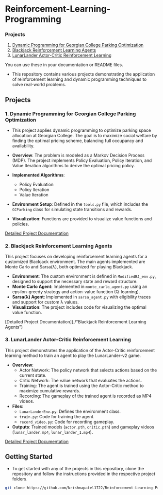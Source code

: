 # Reinforcement-Learning-Programming
### Projects

1. [Dynamic Programming for Georgian College Parking Optimization](./Dynamic%20Programming%20for%20Georgian%20College%20Parking%20Optimization/)
2. [Blackjack Reinforcement Learning Agents](./Blackjack%20Reinforcement%20Learning%20Agents/)
3. [LunarLander Actor-Critic Reinforcement Learning](./LunarLander%20Actor-Critic%20Reinforcement%20Learning/)



You can use these in your documentation or README files.

- This repository contains various projects demonstrating the application of reinforcement learning and dynamic programming techniques to solve real-world problems.

## Projects

### 1. Dynamic Programming for Georgian College Parking Optimization

- This project applies dynamic programming to optimize parking space allocation at Georgian College. The goal is to maximize social welfare by finding the optimal pricing scheme, balancing full occupancy and availability.

- **Overview**: The problem is modeled as a Markov Decision Process (MDP). The project implements Policy Evaluation, Policy Iteration, and Value Iteration algorithms to derive the optimal pricing policy.
- **Implemented Algorithms**:
  - Policy Evaluation
  - Policy Iteration
  - Value Iteration
- **Environment Setup**: Defined in the `tools.py` file, which includes the `GCParking` class for simulating state transitions and rewards.
- **Visualization**: Functions are provided to visualize value functions and policies.

[Detailed Project Documentation](./1.%20Dynamic%20Programming%20for%20Georgian%20College%20Parking%20Optimization)

### 2. Blackjack Reinforcement Learning Agents

This project focuses on developing reinforcement learning agents for a customized Blackjack environment. The main agents implemented are Monte Carlo and Sarsa(λ), both optimized for playing Blackjack.

- **Environment**: The custom environment is defined in `ModifiedBJ_env.py`, designed to support the necessary state and reward structure.
- **Monte Carlo Agent**: Implemented in `monte_carlo_agent.py` using an epsilon-greedy strategy and action-value function (Q-learning).
- **Sarsa(λ) Agent**: Implemented in `sarsa_agent.py` with eligibility traces and support for custom λ values.
- **Visualization**: The project includes code for visualizing the optimal value function.

[Detailed Project Documentation](./"Blackjack Reinforcement Learning Agents")

### 3. LunarLander Actor-Critic Reinforcement Learning

This project demonstrates the application of the Actor-Critic reinforcement learning method to train an agent to play the LunarLander-v2 game.

- **Overview**: 
  - Actor Network: The policy network that selects actions based on the current state.
  - Critic Network: The value network that evaluates the actions.
  - Training: The agent is trained using the Actor-Critic method to maximize cumulative rewards.
  - Recording: The gameplay of the trained agent is recorded as MP4 videos.
- **Files**:
  - `LunarLanderEnv.py`: Defines the environment class.
  - `train.py`: Code for training the agent.
  - `record_video.py`: Code for recording gameplay.
- **Outputs**: Trained models (`actor.pth`, `critic.pth`) and gameplay videos (`lunar_lander.mp4`, `lunar_lander_1.mp4`).

[Detailed Project Documentation](./3.%20LunarLander%20Actor-Critic%20Reinforcement%20Learning)

## Getting Started

- To get started with any of the projects in this repository, clone the repository and follow the instructions provided in the respective project folders.

```bash
git clone https://github.com/krishnapatel1722/Reinforcement-Learning-Programming.git
```
